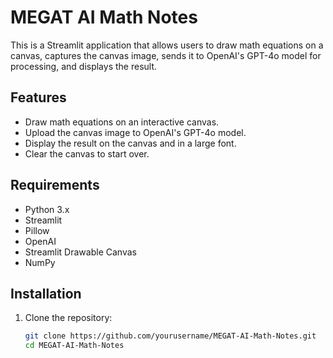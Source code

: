 # MEGAT AI Math Notes

This is a Streamlit application that allows users to draw math equations on a canvas, captures the canvas image, sends it to OpenAI's GPT-4o model for processing, and displays the result.

## Features

- Draw math equations on an interactive canvas.
- Upload the canvas image to OpenAI's GPT-4o model.
- Display the result on the canvas and in a large font.
- Clear the canvas to start over.

## Requirements

- Python 3.x
- Streamlit
- Pillow
- OpenAI
- Streamlit Drawable Canvas
- NumPy

## Installation

1. Clone the repository:
   ```bash
   git clone https://github.com/yourusername/MEGAT-AI-Math-Notes.git
   cd MEGAT-AI-Math-Notes
